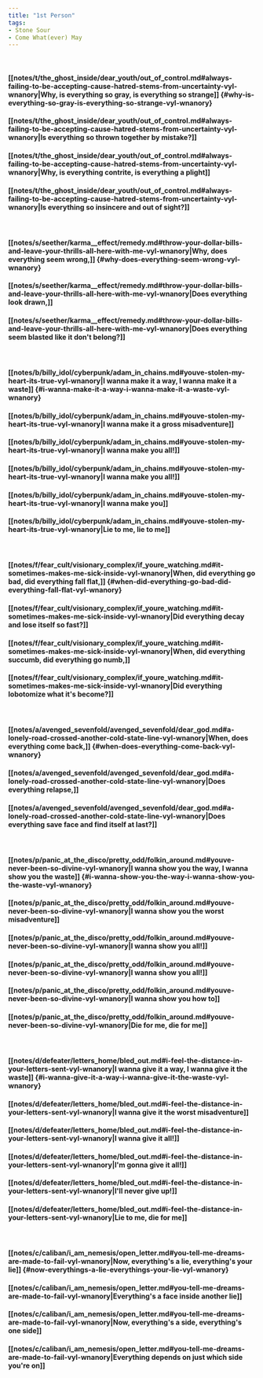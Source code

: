 ```yaml
---
title: "1st Person"
tags:
- Stone Sour
- Come What(ever) May
---
```

&nbsp;
#### [[notes/t/the_ghost_inside/dear_youth/out_of_control.md#always-failing-to-be-accepting-cause-hatred-stems-from-uncertainty-vyl-wnanory|Why, is everything so gray, is everything so strange]] {#why-is-everything-so-gray-is-everything-so-strange-vyl-wnanory}
#### [[notes/t/the_ghost_inside/dear_youth/out_of_control.md#always-failing-to-be-accepting-cause-hatred-stems-from-uncertainty-vyl-wnanory|Is everything so thrown together by mistake?]]
#### [[notes/t/the_ghost_inside/dear_youth/out_of_control.md#always-failing-to-be-accepting-cause-hatred-stems-from-uncertainty-vyl-wnanory|Why, is everything contrite, is everything a plight]]
#### [[notes/t/the_ghost_inside/dear_youth/out_of_control.md#always-failing-to-be-accepting-cause-hatred-stems-from-uncertainty-vyl-wnanory|Is everything so insincere and out of sight?]]
&nbsp;
#### [[notes/s/seether/karma__effect/remedy.md#throw-your-dollar-bills-and-leave-your-thrills-all-here-with-me-vyl-wnanory|Why, does everything seem wrong,]] {#why-does-everything-seem-wrong-vyl-wnanory}
#### [[notes/s/seether/karma__effect/remedy.md#throw-your-dollar-bills-and-leave-your-thrills-all-here-with-me-vyl-wnanory|Does everything look drawn,]]
#### [[notes/s/seether/karma__effect/remedy.md#throw-your-dollar-bills-and-leave-your-thrills-all-here-with-me-vyl-wnanory|Does everything seem blasted like it don't belong?]]
&nbsp;
#### [[notes/b/billy_idol/cyberpunk/adam_in_chains.md#youve-stolen-my-heart-its-true-vyl-wnanory|I wanna make it a way, I wanna make it a waste]] {#i-wanna-make-it-a-way-i-wanna-make-it-a-waste-vyl-wnanory}
#### [[notes/b/billy_idol/cyberpunk/adam_in_chains.md#youve-stolen-my-heart-its-true-vyl-wnanory|I wanna make it a gross misadventure]]
#### [[notes/b/billy_idol/cyberpunk/adam_in_chains.md#youve-stolen-my-heart-its-true-vyl-wnanory|I wanna make you all!]]
#### [[notes/b/billy_idol/cyberpunk/adam_in_chains.md#youve-stolen-my-heart-its-true-vyl-wnanory|I wanna make you all!]]
#### [[notes/b/billy_idol/cyberpunk/adam_in_chains.md#youve-stolen-my-heart-its-true-vyl-wnanory|I wanna make you]]
#### [[notes/b/billy_idol/cyberpunk/adam_in_chains.md#youve-stolen-my-heart-its-true-vyl-wnanory|Lie to me, lie to me]]
&nbsp;
#### [[notes/f/fear_cult/visionary_complex/if_youre_watching.md#it-sometimes-makes-me-sick-inside-vyl-wnanory|When, did everything go bad, did everything fall flat,]] {#when-did-everything-go-bad-did-everything-fall-flat-vyl-wnanory}
#### [[notes/f/fear_cult/visionary_complex/if_youre_watching.md#it-sometimes-makes-me-sick-inside-vyl-wnanory|Did everything decay and lose itself so fast?]]
#### [[notes/f/fear_cult/visionary_complex/if_youre_watching.md#it-sometimes-makes-me-sick-inside-vyl-wnanory|When, did everything succumb, did everything go numb,]]
#### [[notes/f/fear_cult/visionary_complex/if_youre_watching.md#it-sometimes-makes-me-sick-inside-vyl-wnanory|Did everything lobotomize what it's become?]]
&nbsp;
#### [[notes/a/avenged_sevenfold/avenged_sevenfold/dear_god.md#a-lonely-road-crossed-another-cold-state-line-vyl-wnanory|When, does everything come back,]] {#when-does-everything-come-back-vyl-wnanory}
#### [[notes/a/avenged_sevenfold/avenged_sevenfold/dear_god.md#a-lonely-road-crossed-another-cold-state-line-vyl-wnanory|Does everything relapse,]]
#### [[notes/a/avenged_sevenfold/avenged_sevenfold/dear_god.md#a-lonely-road-crossed-another-cold-state-line-vyl-wnanory|Does everything save face and find itself at last?]]
&nbsp;
#### [[notes/p/panic_at_the_disco/pretty_odd/folkin_around.md#youve-never-been-so-divine-vyl-wnanory|I wanna show you the way, I wanna show you the waste]] {#i-wanna-show-you-the-way-i-wanna-show-you-the-waste-vyl-wnanory}
#### [[notes/p/panic_at_the_disco/pretty_odd/folkin_around.md#youve-never-been-so-divine-vyl-wnanory|I wanna show you the worst misadventure]]
#### [[notes/p/panic_at_the_disco/pretty_odd/folkin_around.md#youve-never-been-so-divine-vyl-wnanory|I wanna show you all!]]
#### [[notes/p/panic_at_the_disco/pretty_odd/folkin_around.md#youve-never-been-so-divine-vyl-wnanory|I wanna show you all!]]
#### [[notes/p/panic_at_the_disco/pretty_odd/folkin_around.md#youve-never-been-so-divine-vyl-wnanory|I wanna show you how to]]
#### [[notes/p/panic_at_the_disco/pretty_odd/folkin_around.md#youve-never-been-so-divine-vyl-wnanory|Die for me, die for me]]
&nbsp;
#### [[notes/d/defeater/letters_home/bled_out.md#i-feel-the-distance-in-your-letters-sent-vyl-wnanory|I wanna give it a way, I wanna give it the waste]] {#i-wanna-give-it-a-way-i-wanna-give-it-the-waste-vyl-wnanory}
#### [[notes/d/defeater/letters_home/bled_out.md#i-feel-the-distance-in-your-letters-sent-vyl-wnanory|I wanna give it the worst misadventure]]
#### [[notes/d/defeater/letters_home/bled_out.md#i-feel-the-distance-in-your-letters-sent-vyl-wnanory|I wanna give it all!]]
#### [[notes/d/defeater/letters_home/bled_out.md#i-feel-the-distance-in-your-letters-sent-vyl-wnanory|I'm gonna give it all!]]
#### [[notes/d/defeater/letters_home/bled_out.md#i-feel-the-distance-in-your-letters-sent-vyl-wnanory|I'll never give up!]]
#### [[notes/d/defeater/letters_home/bled_out.md#i-feel-the-distance-in-your-letters-sent-vyl-wnanory|Lie to me, die for me]]
&nbsp;
#### [[notes/c/caliban/i_am_nemesis/open_letter.md#you-tell-me-dreams-are-made-to-fail-vyl-wnanory|Now, everything's a lie, everything's your lie]] {#now-everythings-a-lie-everythings-your-lie-vyl-wnanory}
#### [[notes/c/caliban/i_am_nemesis/open_letter.md#you-tell-me-dreams-are-made-to-fail-vyl-wnanory|Everything's a face inside another lie]]
#### [[notes/c/caliban/i_am_nemesis/open_letter.md#you-tell-me-dreams-are-made-to-fail-vyl-wnanory|Now, everything's a side, everything's one side]]
#### [[notes/c/caliban/i_am_nemesis/open_letter.md#you-tell-me-dreams-are-made-to-fail-vyl-wnanory|Everything depends on just which side you're on]]
